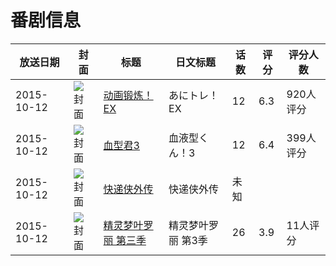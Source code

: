 # 番剧信息

|放送日期|封面|标题|日文标题|话数|评分|评分人数|
|---|---|---|---|---|---|---|
|2015-10-12|![封面](https://lain.bgm.tv/pic/cover/c/8f/c5/145129_I44EO.jpg)|[动画锻炼！EX](https://bangumi.tv/subject/145129)|あにトレ！EX|12|6.3|920人评分|
|2015-10-12|![封面](https://lain.bgm.tv/pic/cover/c/ee/39/145667_OYFGg.jpg)|[血型君3](https://bangumi.tv/subject/145667)|血液型くん！3|12|6.4|399人评分|
|2015-10-12|![封面](https://lain.bgm.tv/pic/cover/c/2a/c6/149545_Yg97Q.jpg)|[快递侠外传](https://bangumi.tv/subject/149545)|快递侠外传|未知|||
|2015-10-12|![封面](https://lain.bgm.tv/pic/cover/c/6f/fa/240629_379SC.jpg)|[精灵梦叶罗丽 第三季](https://bangumi.tv/subject/240629)|精灵梦叶罗丽 第3季|26|3.9|11人评分|
